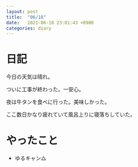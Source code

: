 ```yaml
---
layout: post
title:  "06/18"
date:   2021-06-18 23:01:43 +0900
categories: diary
---
```

# 日記

今日の天気は晴れ。

ついに工事が終わった。一安心。

夜は牛タンを食べに行った。美味しかった。

ここ数日かなり疲れていて風呂上りに寝落ちしていた。

# やったこと

- ゆるキャン△